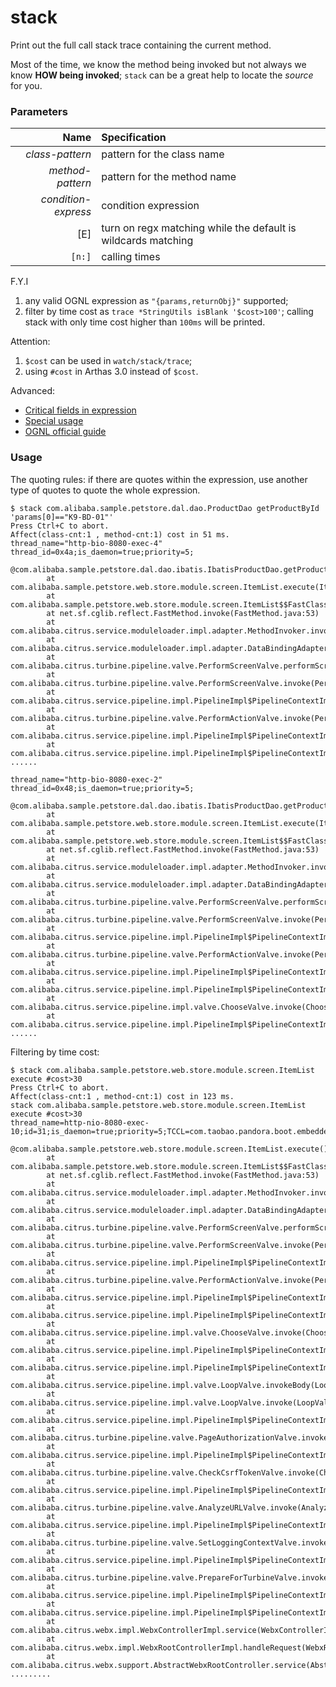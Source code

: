 stack
=====

Print out the full call stack trace containing the current method.

Most of the time, we know the method being invoked but not always we know **HOW being invoked**; `stack` can be a great help to locate the *source* for you. 

### Parameters

|Name|Specification|
|---:|:---|
|*class-pattern*|pattern for the class name|
|*method-pattern*|pattern for the method name|
|*condition-express*|condition expression|
|[E]|turn on regx matching while the default is wildcards matching|
|`[n:]`|calling times|

F.Y.I
1. any valid OGNL expression as `"{params,returnObj}"` supported;
2. filter by time cost as `trace *StringUtils isBlank '$cost>100'`; calling stack with only time cost higher than `100ms` will be printed.

Attention:
1. `$cost` can be used in `watch/stack/trace`;
2. using `#cost` in Arthas 3.0 instead of `$cost`.


Advanced:
* [Critical fields in expression](advice-class.md)
* [Special usage](https://github.com/alibaba/arthas/issues/71)
* [OGNL official guide](https://commons.apache.org/proper/commons-ognl/language-guide.html)


### Usage

The quoting rules: if there are quotes within the expression, use another type of quotes to quote the whole expression. 

```
$ stack com.alibaba.sample.petstore.dal.dao.ProductDao getProductById 'params[0]=="K9-BD-01"'
Press Ctrl+C to abort.
Affect(class-cnt:1 , method-cnt:1) cost in 51 ms.
thread_name="http-bio-8080-exec-4" thread_id=0x4a;is_daemon=true;priority=5;
    @com.alibaba.sample.petstore.dal.dao.ibatis.IbatisProductDao.getProductById()
        at com.alibaba.sample.petstore.web.store.module.screen.ItemList.execute(ItemList.java:50)
        at com.alibaba.sample.petstore.web.store.module.screen.ItemList$$FastClassByCGLIB$$40b2f45f.invoke(<generated>:-1)
        at net.sf.cglib.reflect.FastMethod.invoke(FastMethod.java:53)
        at com.alibaba.citrus.service.moduleloader.impl.adapter.MethodInvoker.invoke(MethodInvoker.java:70)
        at com.alibaba.citrus.service.moduleloader.impl.adapter.DataBindingAdapter.executeAndReturn(DataBindingAdapter.java:41)
        at com.alibaba.citrus.turbine.pipeline.valve.PerformScreenValve.performScreenModule(PerformScreenValve.java:111)
        at com.alibaba.citrus.turbine.pipeline.valve.PerformScreenValve.invoke(PerformScreenValve.java:74)
        at com.alibaba.citrus.service.pipeline.impl.PipelineImpl$PipelineContextImpl.invokeNext(PipelineImpl.java:157)
        at com.alibaba.citrus.turbine.pipeline.valve.PerformActionValve.invoke(PerformActionValve.java:73)
        at com.alibaba.citrus.service.pipeline.impl.PipelineImpl$PipelineContextImpl.invokeNext(PipelineImpl.java:157)
        at com.alibaba.citrus.service.pipeline.impl.PipelineImpl$PipelineContextImpl.invoke(PipelineImpl.java:210)
......

thread_name="http-bio-8080-exec-2" thread_id=0x48;is_daemon=true;priority=5;
    @com.alibaba.sample.petstore.dal.dao.ibatis.IbatisProductDao.getProductById()
        at com.alibaba.sample.petstore.web.store.module.screen.ItemList.execute(ItemList.java:50)
        at com.alibaba.sample.petstore.web.store.module.screen.ItemList$$FastClassByCGLIB$$40b2f45f.invoke(<generated>:-1)
        at net.sf.cglib.reflect.FastMethod.invoke(FastMethod.java:53)
        at com.alibaba.citrus.service.moduleloader.impl.adapter.MethodInvoker.invoke(MethodInvoker.java:70)
        at com.alibaba.citrus.service.moduleloader.impl.adapter.DataBindingAdapter.executeAndReturn(DataBindingAdapter.java:41)
        at com.alibaba.citrus.turbine.pipeline.valve.PerformScreenValve.performScreenModule(PerformScreenValve.java:111)
        at com.alibaba.citrus.turbine.pipeline.valve.PerformScreenValve.invoke(PerformScreenValve.java:74)
        at com.alibaba.citrus.service.pipeline.impl.PipelineImpl$PipelineContextImpl.invokeNext(PipelineImpl.java:157)
        at com.alibaba.citrus.turbine.pipeline.valve.PerformActionValve.invoke(PerformActionValve.java:73)
        at com.alibaba.citrus.service.pipeline.impl.PipelineImpl$PipelineContextImpl.invokeNext(PipelineImpl.java:157)
        at com.alibaba.citrus.service.pipeline.impl.PipelineImpl$PipelineContextImpl.invoke(PipelineImpl.java:210)
        at com.alibaba.citrus.service.pipeline.impl.valve.ChooseValve.invoke(ChooseValve.java:98)
        at com.alibaba.citrus.service.pipeline.impl.PipelineImpl$PipelineContextImpl.invokeNext(PipelineImpl.java:157)
......
```

Filtering by time cost:

```
$ stack com.alibaba.sample.petstore.web.store.module.screen.ItemList execute #cost>30
Press Ctrl+C to abort.
Affect(class-cnt:1 , method-cnt:1) cost in 123 ms.
stack com.alibaba.sample.petstore.web.store.module.screen.ItemList execute #cost>30
thread_name=http-nio-8080-exec-10;id=31;is_daemon=true;priority=5;TCCL=com.taobao.pandora.boot.embedded.tomcat.TomcatEmbeddedWebappClassLoader
    @com.alibaba.sample.petstore.web.store.module.screen.ItemList.execute()
        at com.alibaba.sample.petstore.web.store.module.screen.ItemList$$FastClassByCGLIB$$40b2f45f.invoke(<generated>:-1)
        at net.sf.cglib.reflect.FastMethod.invoke(FastMethod.java:53)
        at com.alibaba.citrus.service.moduleloader.impl.adapter.MethodInvoker.invoke(MethodInvoker.java:70)
        at com.alibaba.citrus.service.moduleloader.impl.adapter.DataBindingAdapter.executeAndReturn(DataBindingAdapter.java:41)
        at com.alibaba.citrus.turbine.pipeline.valve.PerformScreenValve.performScreenModule(PerformScreenValve.java:111)
        at com.alibaba.citrus.turbine.pipeline.valve.PerformScreenValve.invoke(PerformScreenValve.java:74)
        at com.alibaba.citrus.service.pipeline.impl.PipelineImpl$PipelineContextImpl.invokeNext(PipelineImpl.java:157)
        at com.alibaba.citrus.turbine.pipeline.valve.PerformActionValve.invoke(PerformActionValve.java:73)
        at com.alibaba.citrus.service.pipeline.impl.PipelineImpl$PipelineContextImpl.invokeNext(PipelineImpl.java:157)
        at com.alibaba.citrus.service.pipeline.impl.PipelineImpl$PipelineContextImpl.invoke(PipelineImpl.java:210)
        at com.alibaba.citrus.service.pipeline.impl.valve.ChooseValve.invoke(ChooseValve.java:98)
        at com.alibaba.citrus.service.pipeline.impl.PipelineImpl$PipelineContextImpl.invokeNext(PipelineImpl.java:157)
        at com.alibaba.citrus.service.pipeline.impl.PipelineImpl$PipelineContextImpl.invoke(PipelineImpl.java:210)
        at com.alibaba.citrus.service.pipeline.impl.valve.LoopValve.invokeBody(LoopValve.java:105)
        at com.alibaba.citrus.service.pipeline.impl.valve.LoopValve.invoke(LoopValve.java:83)
        at com.alibaba.citrus.service.pipeline.impl.PipelineImpl$PipelineContextImpl.invokeNext(PipelineImpl.java:157)
        at com.alibaba.citrus.turbine.pipeline.valve.PageAuthorizationValve.invoke(PageAuthorizationValve.java:105)
        at com.alibaba.citrus.service.pipeline.impl.PipelineImpl$PipelineContextImpl.invokeNext(PipelineImpl.java:157)
        at com.alibaba.citrus.turbine.pipeline.valve.CheckCsrfTokenValve.invoke(CheckCsrfTokenValve.java:123)
        at com.alibaba.citrus.service.pipeline.impl.PipelineImpl$PipelineContextImpl.invokeNext(PipelineImpl.java:157)
        at com.alibaba.citrus.turbine.pipeline.valve.AnalyzeURLValve.invoke(AnalyzeURLValve.java:126)
        at com.alibaba.citrus.service.pipeline.impl.PipelineImpl$PipelineContextImpl.invokeNext(PipelineImpl.java:157)
        at com.alibaba.citrus.turbine.pipeline.valve.SetLoggingContextValve.invoke(SetLoggingContextValve.java:66)
        at com.alibaba.citrus.service.pipeline.impl.PipelineImpl$PipelineContextImpl.invokeNext(PipelineImpl.java:157)
        at com.alibaba.citrus.turbine.pipeline.valve.PrepareForTurbineValve.invoke(PrepareForTurbineValve.java:52)
        at com.alibaba.citrus.service.pipeline.impl.PipelineImpl$PipelineContextImpl.invokeNext(PipelineImpl.java:157)
        at com.alibaba.citrus.service.pipeline.impl.PipelineImpl$PipelineContextImpl.invoke(PipelineImpl.java:210)
        at com.alibaba.citrus.webx.impl.WebxControllerImpl.service(WebxControllerImpl.java:43)
        at com.alibaba.citrus.webx.impl.WebxRootControllerImpl.handleRequest(WebxRootControllerImpl.java:53)
        at com.alibaba.citrus.webx.support.AbstractWebxRootController.service(AbstractWebxRootController.java:165)
.........   
```
